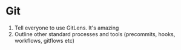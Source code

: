 # Git

1. Tell everyone to use GitLens. It's amazing
2. Outline other standard processes and tools (precommits, hooks, workflows, gitflows etc)
